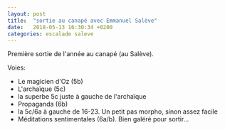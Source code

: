 ```yaml
---
layout: post
title:  "sortie au canapé avec Emmanuel Salève"
date:   2018-05-13 16:30:34 +0200
categories: escalade saleve
---
```

Première sortie de l'année au canapé (au Salève).

Voies:
  * Le magicien d'Oz (5b)
  * L'archaïque (5c)
  * la superbe 5c juste à gauche de l'archaïque
  * Propaganda (6b)
  * la 5c/6a à gauche de 16-23. Un petit pas morpho, sinon assez facile
  * Méditations sentimentales (6a/b). Bien galéré pour sortir...



[jekyll-docs]: https://jekyllrb.com/docs/home
[jekyll-gh]:   https://github.com/jekyll/jekyll
[jekyll-talk]: https://talk.jekyllrb.com/